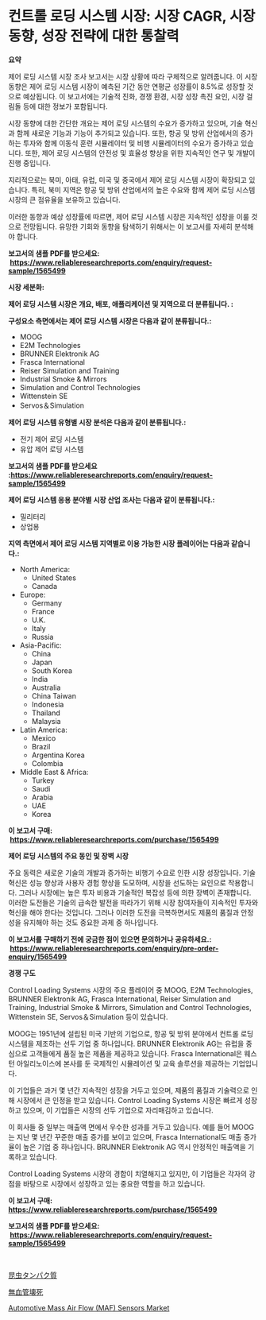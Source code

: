 <p><h1>컨트롤 로딩 시스템 시장: 시장 CAGR, 시장 동향, 성장 전략에 대한 통찰력</h1></p><p><strong>요약</strong></p>
<p><p>제어 로딩 시스템 시장 조사 보고서는 시장 상황에 따라 구체적으로 알려줍니다. 이 시장 동향은 제어 로딩 시스템 시장이 예측된 기간 동안 연평균 성장률이 8.5%로 성장할 것으로 예상됩니다. 이 보고서에는 기술적 진화, 경쟁 환경, 시장 성장 촉진 요인, 시장 걸림돌 등에 대한 정보가 포함됩니다.</p><p>시장 동향에 대한 간단한 개요는 제어 로딩 시스템의 수요가 증가하고 있으며, 기술 혁신과 함께 새로운 기능과 기능이 추가되고 있습니다. 또한, 항공 및 방위 산업에서의 증가하는 투자와 함께 이동식 훈련 시뮬레이터 및 비행 시뮬레이터의 수요가 증가하고 있습니다. 또한, 제어 로딩 시스템의 안전성 및 효율성 향상을 위한 지속적인 연구 및 개발이 진행 중입니다.</p><p>지리적으로는 북미, 아태, 유럽, 미국 및 중국에서 제어 로딩 시스템 시장이 확장되고 있습니다. 특히, 북미 지역은 항공 및 방위 산업에서의 높은 수요와 함께 제어 로딩 시스템 시장의 큰 점유율을 보유하고 있습니다.</p><p>이러한 동향과 예상 성장률에 따르면, 제어 로딩 시스템 시장은 지속적인 성장을 이룰 것으로 전망됩니다. 유망한 기회와 동향을 탐색하기 위해서는 이 보고서를 자세히 분석해야 합니다.</p></p>
<p><strong>보고서의 샘플 PDF를 받으세요: &nbsp;<a href="https://www.reliableresearchreports.com/enquiry/request-sample/1565499">https://www.reliableresearchreports.com/enquiry/request-sample/1565499</a></strong></p>
<p><strong>시장 세분화:</strong></p>
<p><strong> 제어 로딩 시스템 시장은 개요, 배포, 애플리케이션 및 지역으로 더 분류됩니다. :</strong></p>
<p><strong>구성요소 측면에서는 제어 로딩 시스템 시장은 다음과 같이 분류됩니다.:</strong></p>
<p><ul><li>MOOG</li><li>E2M Technologies</li><li>BRUNNER Elektronik AG</li><li>Frasca International</li><li>Reiser Simulation and Training</li><li>Industrial Smoke & Mirrors</li><li>Simulation and Control Technologies</li><li>Wittenstein SE</li><li>Servos＆Simulation</li></ul></p>
<p><strong> 제어 로딩 시스템 유형별 시장 분석은 다음과 같이 분류됩니다.:</strong></p>
<p><ul><li>전기 제어 로딩 시스템</li><li>유압 제어 로딩 시스템</li></ul></p>
<p><strong>보고서의 샘플 PDF를 받으세요 :<a href="https://www.reliableresearchreports.com/enquiry/request-sample/1565499">https://www.reliableresearchreports.com/enquiry/request-sample/1565499</a></strong></p>
<p><strong> 제어 로딩 시스템 응용 분야별 시장 산업 조사는 다음과 같이 분류됩니다.:</strong></p>
<p><ul><li>밀리터리</li><li>상업용</li></ul></p>
<p><strong>지역 측면에서 제어 로딩 시스템 지역별로 이용 가능한 시장 플레이어는 다음과 같습니다.:</strong></p>
<p><ul>
    <li>
        North America:
        <ul>
            <li>United States</li>
            <li>Canada</li>
        </ul>
    </li>
    <li>
        Europe:
        <ul>
            <li>Germany</li>
            <li>France</li>
            <li>U.K.</li>
            <li>Italy</li>
            <li>Russia</li>
        </ul>
    </li>
    <li>
        Asia-Pacific:
        <ul>
            <li>China</li>
            <li>Japan</li>
            <li>South Korea</li>
            <li>India</li>
            <li>Australia</li>
            <li>China Taiwan</li>
            <li>Indonesia</li>
            <li>Thailand</li>
            <li>Malaysia</li>
        </ul>
    </li>
    <li>
        Latin America:
        <ul>
            <li>Mexico</li>
            <li>Brazil</li>
            <li>Argentina Korea</li>
            <li>Colombia</li>
        </ul>
    </li>
    <li>
        Middle East & Africa:
        <ul>
            <li>Turkey</li>
            <li>Saudi</li>
            <li>Arabia</li>
            <li>UAE</li>
            <li>Korea</li>
        </ul>
    </li>
    </ul></p>
<p><strong>이 보고서 구매: &nbsp;<a href="https://www.reliableresearchreports.com/purchase/1565499">https://www.reliableresearchreports.com/purchase/1565499</a></strong></p>
<p><strong>제어 로딩 시스템의 주요 동인 및 장벽 시장</strong></p>
<p><p>주요 동력은 새로운 기술의 개발과 증가하는 비행기 수요로 인한 시장 성장입니다. 기술 혁신은 성능 향상과 사용자 경험 향상을 도모하며, 시장을 선도하는 요인으로 작용합니다. 그러나 시장에는 높은 투자 비용과 기술적인 복잡성 등에 의한 장벽이 존재합니다. 이러한 도전들은 기술의 급속한 발전을 따라가기 위해 시장 참여자들이 지속적인 투자와 혁신을 해야 한다는 것입니다. 그러나 이러한 도전을 극복하면서도 제품의 품질과 안정성을 유지해야 하는 것도 중요한 과제 중 하나입니다.</p></p>
<p><strong>이 보고서를 구매하기 전에 궁금한 점이 있으면 문의하거나 공유하세요.: &nbsp;<a href="https://www.reliableresearchreports.com/enquiry/pre-order-enquiry/1565499">https://www.reliableresearchreports.com/enquiry/pre-order-enquiry/1565499</a></strong></p>
<p><strong>경쟁 구도</strong></p>
<p><p>Control Loading Systems 시장의 주요 플레이어 중 MOOG, E2M Technologies, BRUNNER Elektronik AG, Frasca International, Reiser Simulation and Training, Industrial Smoke & Mirrors, Simulation and Control Technologies, Wittenstein SE, Servos＆Simulation 등이 있습니다. </p><p>MOOG는 1951년에 설립된 미국 기반의 기업으로, 항공 및 방위 분야에서 컨트롤 로딩 시스템을 제조하는 선두 기업 중 하나입니다. BRUNNER Elektronik AG는 유럽을 중심으로 고객들에게 품질 높은 제품을 제공하고 있습니다. Frasca International은 웨스턴 아일리노이스에 본사를 둔 국제적인 시뮬레이션 및 교육 솔루션을 제공하는 기업입니다.</p><p>이 기업들은 과거 몇 년간 지속적인 성장을 거두고 있으며, 제품의 품질과 기술력으로 인해 시장에서 큰 인정을 받고 있습니다. Control Loading Systems 시장은 빠르게 성장하고 있으며, 이 기업들은 시장의 선두 기업으로 자리매김하고 있습니다.</p><p>이 회사들 중 일부는 매출액 면에서 우수한 성과를 거두고 있습니다. 예를 들어 MOOG는 지난 몇 년간 꾸준한 매출 증가를 보이고 있으며, Frasca International도 매출 증가율이 높은 기업 중 하나입니다. BRUNNER Elektronik AG 역시 안정적인 매출액을 기록하고 있습니다.</p><p>Control Loading Systems 시장의 경합이 치열해지고 있지만, 이 기업들은 각자의 강점을 바탕으로 시장에서 성장하고 있는 중요한 역할을 하고 있습니다.</p></p>
<p><strong>이 보고서 구매: &nbsp; <a href="https://www.reliableresearchreports.com/purchase/1565499">https://www.reliableresearchreports.com/purchase/1565499</a></strong></p>
<p><strong>보고서의 샘플 PDF를 받으세요: &nbsp;<a href="https://www.reliableresearchreports.com/enquiry/request-sample/1565499">https://www.reliableresearchreports.com/enquiry/request-sample/1565499</a></strong><strong></strong></p>
<p>&nbsp;</p>
<p><p><a href="https://github.com/RodHoppe07/Market-Research-Report-List-1/blob/main/22684185913.md">昆虫タンパク質</a></p><p><a href="https://github.com/laurenreichert/Market-Research-Report-List-1/blob/main/97619505912.md">無血管壊死</a></p><p><a href="https://crocus-run-b5a.notion.site/Decoding-the-Automotive-Mass-Air-Flow-MAF-Sensors-Market-A-Deep-Dive-into-the-Latest-Market-Trend-1034db4b57044dee873134fa274d1e5f">Automotive Mass Air Flow (MAF) Sensors Market</a></p></p>
